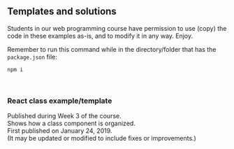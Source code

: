 ## Templates and solutions

Students in our web programming course have permission to use (copy) the code in these examples as-is, and to modify it in any way. Enjoy.

Remember to run this command while in the directory/folder that has the `package.json` file:

```
npm i
```

<br>

### React class example/template

Published during Week 3 of the course.  
Shows how a class component is organized.  
First published on January 24, 2019.  
(It may be updated or modified to include fixes or improvements.)

<br>
